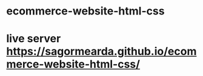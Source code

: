 # ecommerce-website-html-css
# live server https://sagormearda.github.io/ecommerce-website-html-css/
